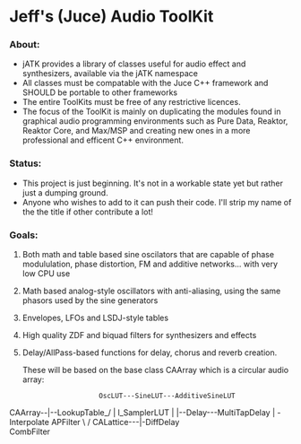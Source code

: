 # Jeff's (Juce) Audio ToolKit

### About: ###
* jATK provides a library of classes useful for audio effect and synthesizers, available via the jATK namespace
* All classes must be compatable with the Juce C++ framework and SHOULD be portable to other frameworks
* The entire ToolKits must be free of any restrictive licences.
* The focus of the ToolKit is mainly on duplicating the modules found in graphical audio programming environments such as Pure Data, Reaktor, Reaktor Core, and Max/MSP and creating new ones in a more professional and efficent C++ environment.

### Status: ###
* This project is just beginning. It's not in a workable state yet but rather just a dumping ground.
* Anyone who wishes to add to it can push their code. I'll strip my name of the the title if other contribute a lot! 

### Goals: ###
1) Both math and table based sine oscilators that are capable of phase modululation, phase distortion, FM and additive networks... with very low CPU use

2) Math based analog-style oscillators with anti-aliasing, using the same phasors used by the sine generators

3) Envelopes, LFOs and LSDJ-style tables

4) High quality ZDF and biquad filters for synthesizers and effects

5) Delay/AllPass-based functions for delay, chorus and reverb creation.

   These will be based on the base class CAArray which is a circular audio array:

 
                          OscLUT---SineLUT---AdditiveSineLUT
 CAArray--|--LookupTable_/
          |              l_SamplerLUT
          |
          |--Delay---MultiTapDelay
          |
          \-Interpolate   APFilter
           \             /
            CALattice---|-DiffDelay
                         \
                          CombFilter